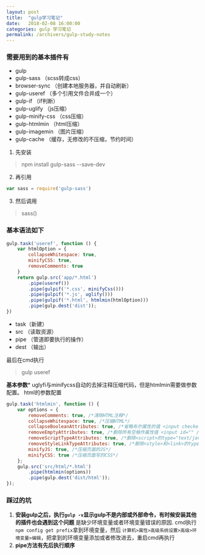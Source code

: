 ```yaml
---
layout: post
title:  "gulp学习笔记"
date:   2018-02-08 16:00:00
categories: gulp 学习笔记
permalink: /archivers/gulp-study-notes
---
```


### 需要用到的基本插件有
- gulp
- gulp-sass （scss转成css）
- browser-sync （创建本地服务器，并自动刷新）
- gulp-useref （多个引用文件合并成一个）
- gulp-if （if判断）
- gulp-uglify （js压缩）
- gulp-minify-css （css压缩）
- gulp-htmlmin （html压缩）
- gulp-imagemin （图片压缩）
- gulp-cache （缓存，无修改的不压缩，节约时间）

1. 先安装
>  npm install gulp-sass --save-dev
2. 再引用
```js
var sass = require('gulp-sass')
```

3. 然后调用
> sass()

### 基本语法如下
```js
gulp.task('useref', function () {
    var htmlOption = {
        collapseWhitespace: true,
        minifyCSS: true,
        removeComments: true
    }
    return gulp.src('app/*.html')
        .pipe(useref())
        .pipe(gulpif('*.css', minifyCss()))
        .pipe(gulpif('*.js', uglify()))
        .pipe(gulpif('*.html', htmlmin(htmlOption)))
        .pipe(gulp.dest('dist'));
})
```
- task（新建） 
- src （读取资源）
- pipe （管道即要执行的操作）
- dest （输出）

最后在cmd执行
> gulp useref

**基本参数***
uglyfi与minifycss自动的去掉注释压缩代码，但是htmlmin需要做参数配置。
html的参数配置

```js
gulp.task('htmlmin', function () {
    var options = {
        removeComments: true, /*清除HTML注释*/
        collapseWhitespace: true, /*压缩HTML*/
        collapseBooleanAttributes: true, /*省略布尔属性的值 <input checked="true"/>=><input />*/
        removeEmptyAttributes: true, /*删除所有空格作属性值 <input id="" /> ==> <input />*/
        removeScriptTypeAttributes: true, /*删除<script>的type="text/javascript"*/
        removeStyleLinkTypeAttributes: true, /*删除<style>和<link>的type="text/css"*/
        minifyJS: true, /*压缩页面的JS*/
        minifyCSS: true /*压缩页面写的CSS*/
    };
    gulp.src('src/html/*.html')
        .pipe(htmlmin(options))
        .pipe(gulp.dest('dist/html'));
});
```
### 踩过的坑
1. **安装gulp之后，执行`gulp -v`显示gulp不是内部或外部命令，有时候安装其他的插件也会遇到这个问题**
是缺少环境变量或者环境变量错误的原因.
cmd执行`npm config get prefix`拿到环境变量，然后 `计算机>属性>高级系统设置>高级>环境变量>编辑`，把拿到的环境变量添加或者修改进去，重启cmd再执行
2. **pipe方法有先后执行顺序**